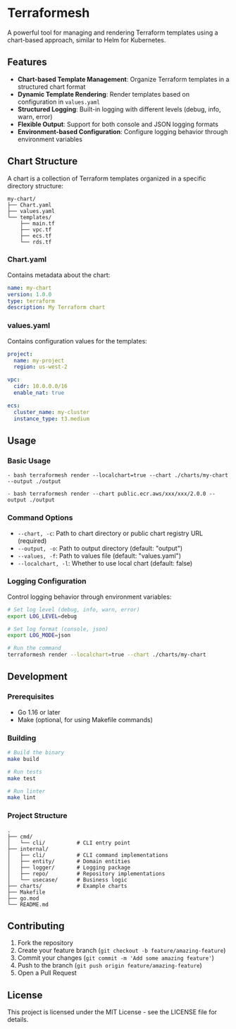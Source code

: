 # Terraformesh

A powerful tool for managing and rendering Terraform templates using a chart-based approach, similar to Helm for Kubernetes.

## Features

- **Chart-based Template Management**: Organize Terraform templates in a structured chart format
- **Dynamic Template Rendering**: Render templates based on configuration in `values.yaml`
- **Structured Logging**: Built-in logging with different levels (debug, info, warn, error)
- **Flexible Output**: Support for both console and JSON logging formats
- **Environment-based Configuration**: Configure logging behavior through environment variables


## Chart Structure

A chart is a collection of Terraform templates organized in a specific directory structure:

```
my-chart/
├── Chart.yaml
├── values.yaml
└── templates/
    ├── main.tf
    ├── vpc.tf
    ├── ecs.tf
    └── rds.tf
```

### Chart.yaml

Contains metadata about the chart:

```yaml
name: my-chart
version: 1.0.0
type: terraform
description: My Terraform chart
```

### values.yaml

Contains configuration values for the templates:

```yaml
project:
  name: my-project
  region: us-west-2

vpc:
  cidr: 10.0.0.0/16
  enable_nat: true

ecs:
  cluster_name: my-cluster
  instance_type: t3.medium
```

## Usage

### Basic Usage

```
- bash terraformesh render --localchart=true --chart ./charts/my-chart --output ./output

- bash terraformesh render --chart public.ecr.aws/xxx/xxx/2.0.0 --output ./output
```

### Command Options

- `--chart, -c`: Path to chart directory or public chart registry URL (required)
- `--output, -o`: Path to output directory (default: "output")
- `--values, -f`: Path to values file (default: "values.yaml")
- `--localchart, -l`: Whether to use local chart (default: false)

### Logging Configuration

Control logging behavior through environment variables:

```bash
# Set log level (debug, info, warn, error)
export LOG_LEVEL=debug

# Set log format (console, json)
export LOG_MODE=json

# Run the command
terraformesh render --localchart=true --chart ./charts/my-chart
```

## Development

### Prerequisites

- Go 1.16 or later
- Make (optional, for using Makefile commands)

### Building

```bash
# Build the binary
make build

# Run tests
make test

# Run linter
make lint
```

### Project Structure

```
.
├── cmd/
│   └── cli/          # CLI entry point
├── internal/
│   ├── cli/          # CLI command implementations
│   ├── entity/       # Domain entities
│   ├── logger/       # Logging package
│   ├── repo/         # Repository implementations
│   └── usecase/      # Business logic
├── charts/           # Example charts
├── Makefile
├── go.mod
└── README.md
```

## Contributing

1. Fork the repository
2. Create your feature branch (`git checkout -b feature/amazing-feature`)
3. Commit your changes (`git commit -m 'Add some amazing feature'`)
4. Push to the branch (`git push origin feature/amazing-feature`)
5. Open a Pull Request

## License

This project is licensed under the MIT License - see the LICENSE file for details. 
